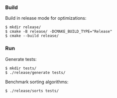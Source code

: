 ### Build

Build in release mode for optimizations:

    $ mkdir release/
    $ cmake -B release/ -DCMAKE_BUILD_TYPE="Release"
    $ cmake --build release/

### Run

Generate tests:

    $ mkdir tests/
    $ ./release/generate tests/

Benchmark sorting algorithms:

    $ ./release/sorts tests/
